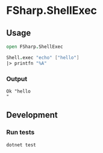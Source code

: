 # FSharp.ShellExec

## Usage

```fsharp
open FSharp.ShellExec

Shell.exec "echo" ["hello"]
|> printfn "%A"
```

### Output

```text
Ok "hello
"
```

## Development

### Run tests

```bash
dotnet test
```
